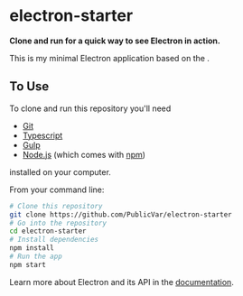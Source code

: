 # electron-starter

**Clone and run for a quick way to see Electron in action.**

This is my minimal Electron application based on the .

## To Use

To clone and run this repository you'll need 
* [Git](https://git-scm.com) 
* [Typescript](https://www.typescriptlang.org/)
* [Gulp](http://gulpjs.com/) 
* [Node.js](https://nodejs.org/en/download/) (which comes with [npm](http://npmjs.com)) 

installed on your computer. 

From your command line:

```bash
# Clone this repository
git clone https://github.com/PublicVar/electron-starter
# Go into the repository
cd electron-starter
# Install dependencies
npm install
# Run the app
npm start
```

Learn more about Electron and its API in the [documentation](http://electron.atom.io/docs/).

